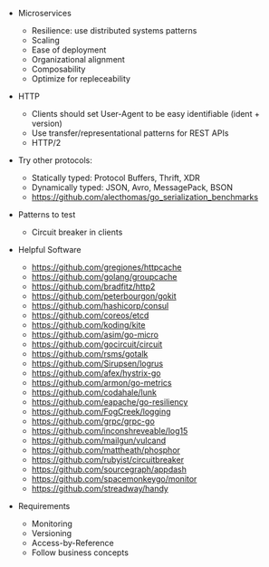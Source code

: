 * Microservices
	* Resilience: use distributed systems patterns
	* Scaling
	* Ease of deployment
	* Organizational alignment
	* Composability
	* Optimize for repleceability

* HTTP
	* Clients should set User-Agent to be easy identifiable (ident + version)
	* Use transfer/representational patterns for REST APIs
	* HTTP/2

* Try other protocols:
	* Statically typed: Protocol Buffers, Thrift, XDR
	* Dynamically typed: JSON, Avro, MessagePack, BSON
	* https://github.com/alecthomas/go_serialization_benchmarks

* Patterns to test
	* Circuit breaker in clients

* Helpful Software
	* https://github.com/gregjones/httpcache
	* https://github.com/golang/groupcache
	* https://github.com/bradfitz/http2
	* https://github.com/peterbourgon/gokit
	* https://github.com/hashicorp/consul
	* https://github.com/coreos/etcd
	* https://github.com/koding/kite
	* https://github.com/asim/go-micro
	* https://github.com/gocircuit/circuit
	* https://github.com/rsms/gotalk
	* https://github.com/Sirupsen/logrus
	* https://github.com/afex/hystrix-go
	* https://github.com/armon/go-metrics
	* https://github.com/codahale/lunk
	* https://github.com/eapache/go-resiliency
	* https://github.com/FogCreek/logging
	* https://github.com/grpc/grpc-go
	* https://github.com/inconshreveable/log15
	* https://github.com/mailgun/vulcand
	* https://github.com/mattheath/phosphor
	* https://github.com/rubyist/circuitbreaker
	* https://github.com/sourcegraph/appdash
	* https://github.com/spacemonkeygo/monitor
	* https://github.com/streadway/handy

* Requirements
	* Monitoring
	* Versioning
	* Access-by-Reference
	* Follow business concepts